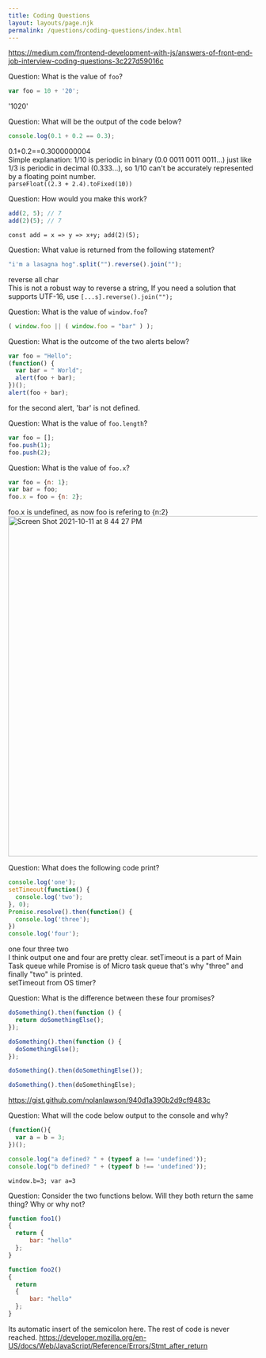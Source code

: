 ```yaml
---
title: Coding Questions
layout: layouts/page.njk
permalink: /questions/coding-questions/index.html
---
```


https://medium.com/frontend-development-with-js/answers-of-front-end-job-interview-coding-questions-3c227d59016c

Question: What is the value of `foo`?
```javascript
var foo = 10 + '20';
```
'1020'

Question: What will be the output of the code below?
```javascript
console.log(0.1 + 0.2 == 0.3);
```
0.1+0.2==0.3000000004  
Simple explanation: 1/10 is periodic in binary (0.0 0011 0011 0011...) just like 1/3 is periodic in decimal (0.333...), so 1/10 can't be accurately represented by a floating point number.  
`parseFloat((2.3 + 2.4).toFixed(10))`

Question: How would you make this work?
```javascript
add(2, 5); // 7
add(2)(5); // 7
```
`const add = x => y => x+y; add(2)(5);`

Question: What value is returned from the following statement?
```javascript
"i'm a lasagna hog".split("").reverse().join("");
```
reverse all char  
This is not a robust way to reverse a string, If you need a solution that supports UTF-16, use `[...s].reverse().join("");`

Question: What is the value of `window.foo`?
```javascript
( window.foo || ( window.foo = "bar" ) );
```

Question: What is the outcome of the two alerts below?
```javascript
var foo = "Hello";
(function() {
  var bar = " World";
  alert(foo + bar);
})();
alert(foo + bar);
```
for the second alert, 'bar' is not defined.

Question: What is the value of `foo.length`?
```javascript
var foo = [];
foo.push(1);
foo.push(2);
```

Question: What is the value of `foo.x`?
```javascript
var foo = {n: 1};
var bar = foo;
foo.x = foo = {n: 2};
```
foo.x is undefined, as now foo is refering to {n:2}
<img width="687" alt="Screen Shot 2021-10-11 at 8 44 27 PM" src="https://user-images.githubusercontent.com/35388473/136887849-777f48f5-508b-460e-a85f-3d6d15837507.png">


Question: What does the following code print?
```javascript
console.log('one');
setTimeout(function() {
  console.log('two');
}, 0);
Promise.resolve().then(function() {
  console.log('three');
})
console.log('four');
```
one four three two  
I think output one and four are pretty clear. setTimeout is a part of Main Task queue while Promise is of Micro task queue that's why "three" and finally "two" is printed.  
setTimeout from OS timer?

Question: What is the difference between these four promises?
```javascript
doSomething().then(function () {
  return doSomethingElse();
});

doSomething().then(function () {
  doSomethingElse();
});

doSomething().then(doSomethingElse());

doSomething().then(doSomethingElse);
```
https://gist.github.com/nolanlawson/940d1a390b2d9cf9483c

Question: What will the code below output to the console and why?
```javascript
(function(){
  var a = b = 3;
})();

console.log("a defined? " + (typeof a !== 'undefined'));
console.log("b defined? " + (typeof b !== 'undefined'));
```
`window.b=3; var a=3`

Question: Consider the two functions below. Will they both return the same thing? Why or why not?
```javascript
function foo1()
{
  return {
      bar: "hello"
  };
}

function foo2()
{
  return
  {
      bar: "hello"
  };
}
```
Its automatic insert of the semicolon here. The rest of code is never reached.
https://developer.mozilla.org/en-US/docs/Web/JavaScript/Reference/Errors/Stmt_after_return
